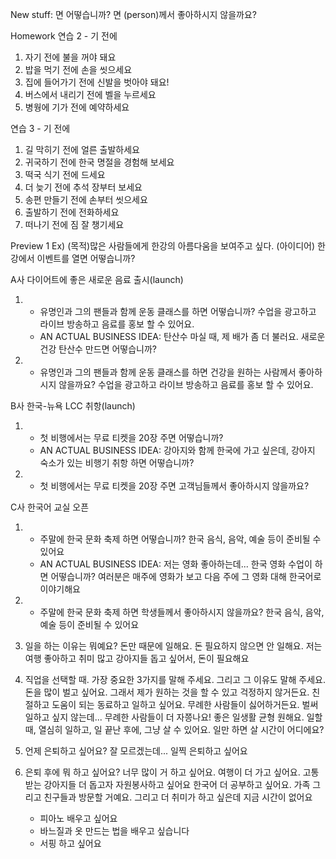 New stuff:
면 어떻습니까?
면 (person)께서 좋아하시지 않을까요?

Homework
연습 2 - 기 전에

1. 자기 전에 불을 꺼야 돼요
2. 밥을 먹기 전에 손을 씻으세요
3. 집에 들어가기 전에 신발을 벗아야 돼요!
4. 버스에서 내리기 전에 벨을 누르세요
5. 병웡에 기가 전에 예약하세요

연습 3 - 기 전에

1. 길 막히기 전에 얼른 출발하세요
2. 귀국하기 전에 한국 명절을 경험해 보세요
3. 떡국 식기 전에 드세요
4. 더 늦기 전에 추석 장부터 보세요
5. 송편 만들기 전에 손부터 씻으세요
6. 출발하기 전에 전화하세요
7. 떠나기 전에 짐 잘 챙기세요

Preview 1
Ex) (목적)많은 사람들에게 한강의 아름다움을 보여주고 싶다.
(아이디어) 한강에서 이벤트를 열면 어떻습니까?

A사
다이어트에 좋은 새로운 음료 출시(launch)

1.  - 유명인과 그의 팬들과 함께 운동 클래스를 하면 어떻습니까? 수업을 광고하고 라이브 방송하고 음료를 홍보 할 수 있어요.
    - AN ACTUAL BUSINESS IDEA: 탄산수 마실 때, 제 배가 좀 더 불러요. 새로운 건강 탄산수 만드면 어떻습니까?
2.  - 유명인과 그의 팬들과 함께 운동 클래스를 하면 건강을 원하는 사람께서 좋아하시지 않을까요? 수업을 광고하고 라이브 방송하고 음료를 홍보 할 수 있어요.

B사
한국-뉴욕 LCC 취항(launch)

1.  - 첫 비행에서는 무료 티켓을 20장 주면 어떻습니까?
    - AN ACTUAL BUSINESS IDEA: 강아지와 함께 한국에 가고 싶은데, 강아지 숙소가 있는 비행기 취항 하면 어떻습니까?
2.  - 첫 비행에서는 무료 티켓을 20장 주면 고객님들께서 좋아하시지 않을까요?

C사
한국어 교실 오픈

1.  - 주말에 한국 문화 축제 하면 어떻습니까? 한국 음식, 음악, 예술 등이 준비될 수 있어요
    - AN ACTUAL BUSINESS IDEA: 저는 영화 좋아하는데... 한국 영화 수업이 하면 어떻습니까? 여러분은 매주에 영화가 보고 다음 주에 그 영화 대해 한국어로 이야기해요
2.  - 주말에 한국 문화 축제 하면 학생들께서 좋아하시지 않을까요? 한국 음식, 음악, 예술 등이 준비될 수 있어요

3.  일을 하는 이유는 뭐예요?
    돈만 때문에 일해요. 돈 필요하지 않으면 안 일해요. 저는 여행 좋아하고 취미 많고 강아지들 돕고 싶어서, 돈이 필요해요

4.  직업을 선택할 때. 가장 중요한 3가지를 말해 주세요. 그리고 그 이유도 말해 주세요.  
    돈을 많이 벌고 싶어요. 그래서 제가 원하는 것을 할 수 있고 걱정하지 않거든요.
    친절하고 도움이 되는 동료하고 일하고 싶어요. 무례한 사람들이 싫어하거든요. 벌써 일하고 싶지 않는데... 무례한 사람들이 더 자쯩나요!
    좋은 일생활 균형 원해요. 일할 때, 열심히 일하고, 일 끝난 후에, 그냥 살 수 있어요. 일만 하면 살 시간이 어디에요?

5.  언제 은퇴하고 싶어요?
    잘 모르겠는데... 일찍 은퇴하고 싶어요

6.  은퇴 후에 뭐 하고 싶어요?
    너무 많이 거 하고 싶어요.
    여행이 더 가고 싶어요.
    고통 받는 강아지들 더 돕고자 자원봉사하고 싶어요
    한국어 더 공부하고 싶어요.
    가족 그리고 친구들과 방문할 거예요.
    그리고 더 취미가 하고 싶은데 지금 시간이 없어요
    - 피아노 배우고 싶어요
    - 바느질과 옷 만드는 법을 배우고 싶습니다
    - 서핑 하고 싶어요
